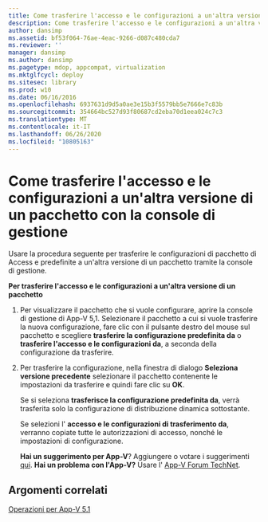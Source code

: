 ```yaml
---
title: Come trasferire l'accesso e le configurazioni a un'altra versione di un pacchetto con la console di gestione
description: Come trasferire l'accesso e le configurazioni a un'altra versione di un pacchetto con la console di gestione
author: dansimp
ms.assetid: bf53f064-76ae-4eac-9266-d087c480cda7
ms.reviewer: ''
manager: dansimp
ms.author: dansimp
ms.pagetype: mdop, appcompat, virtualization
ms.mktglfcycl: deploy
ms.sitesec: library
ms.prod: w10
ms.date: 06/16/2016
ms.openlocfilehash: 6937631d9d5a0ae3e15b3f5579bb5e7666e7c83b
ms.sourcegitcommit: 354664bc527d93f80687cd2eba70d1eea024c7c3
ms.translationtype: MT
ms.contentlocale: it-IT
ms.lasthandoff: 06/26/2020
ms.locfileid: "10805163"
---
```

# Come trasferire l'accesso e le configurazioni a un'altra versione di un pacchetto con la console di gestione


Usare la procedura seguente per trasferire le configurazioni di pacchetto di Access e predefinite a un'altra versione di un pacchetto tramite la console di gestione.

**Per trasferire l'accesso e le configurazioni a un'altra versione di un pacchetto**

1.  Per visualizzare il pacchetto che si vuole configurare, aprire la console di gestione di App-V 5,1. Selezionare il pacchetto a cui si vuole trasferire la nuova configurazione, fare clic con il pulsante destro del mouse sul pacchetto e scegliere **trasferire la configurazione predefinita da** o **trasferire l'accesso e le configurazioni da**, a seconda della configurazione da trasferire.

2.  Per trasferire la configurazione, nella finestra di dialogo **Seleziona versione precedente** selezionare il pacchetto contenente le impostazioni da trasferire e quindi fare clic su **OK**.

    Se si seleziona **trasferisce la configurazione predefinita da**, verrà trasferita solo la configurazione di distribuzione dinamica sottostante.

    Se selezioni l' **accesso e le configurazioni di trasferimento da**, verranno copiate tutte le autorizzazioni di accesso, nonché le impostazioni di configurazione.

    **Hai un suggerimento per App-V**? Aggiungere o votare i suggerimenti [qui](http://appv.uservoice.com/forums/280448-microsoft-application-virtualization). **Hai un problema con l'App-V?** Usare l' [App-V Forum TechNet](https://social.technet.microsoft.com/Forums/home?forum=mdopappv).

## Argomenti correlati


[Operazioni per App-V 5.1](operations-for-app-v-51.md)

 

 





